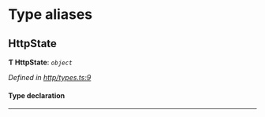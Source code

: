 

# Type aliases

<a id="httpstate"></a>

##  HttpState

**Ƭ HttpState**: *`object`*

*Defined in [http/types.ts:9](https://github.com/polkadot-js/api/blob/9319cf1/packages/rpc-provider/src/http/types.ts#L9)*

#### Type declaration

___

